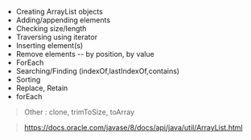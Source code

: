 * Creating ArrayList objects
* Adding/appending elements
* Checking size/length
* Traversing using iterator
* Inserting element(s)
* Remove elements -- by position, by value
* ForEach 
* Searching/Finding (indexOf,lastIndexOf,contains)
* Sorting
* Replace, Retain
* forEach

> Other : clone, trimToSize, toArray

> https://docs.oracle.com/javase/8/docs/api/java/util/ArrayList.html